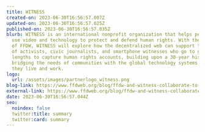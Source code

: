 ```yaml
---
title: WITNESS
created-on: 2023-06-30T16:56:57.007Z
updated-on: 2023-06-30T16:56:57.025Z
published-on: 2023-06-30T16:56:57.035Z
blurb: WITNESS is an international nonprofit organization that helps people
  use video and technology to protect and defend human rights. With the support
  of FFDW, WITNESS will explore how the decentralized web can support the work
  of activists, civic journalists, and smartphone witnesses who go to great
  lengths to capture human rights accounts, building upon a 30-year history
  bridging the needs of communities with the global technology systems in which
  they live and work.
logo:
  url: /assets/images/partnerlogo_witness.png
blog-link: https://www.ffdweb.org/blog/ffdw-and-witness-collaborate-to-preserve-authentic-human-rights-records/
external-link: https://www.ffdweb.org/blog/ffdw-and-witness-collaborate-to-preserve-authentic-human-rights-records/
date: 2023-06-30T16:56:57.044Z
seo:
  noindex: false
  twitter:title: summary
  twitter:card: summary
---
```

